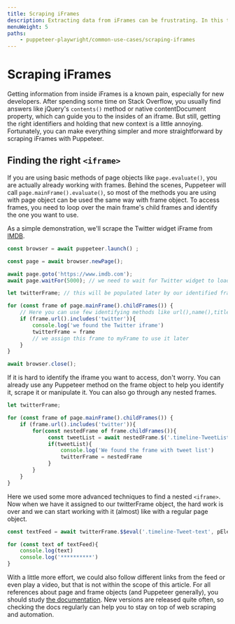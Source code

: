 ```yaml
---
title: Scraping iFrames
description: Extracting data from iFrames can be frustrating. In this tutorial, we will learn how to scrape information from iFrames using Puppeteer or Playwright.
menuWeight: 5
paths:
    - puppeteer-playwright/common-use-cases/scraping-iframes
---
```


# Scraping iFrames

Getting information from inside iFrames is a known pain, especially for new developers. After spending some time on Stack Overflow, you usually find answers like jQuery's `contents()` method or native contentDocument property, which can guide you to the insides of an iframe. But still, getting the right identifiers and holding that new context is a little annoying. Fortunately, you can make everything simpler and more straightforward by scraping iFrames with Puppeteer.

## Finding the right `<iframe>`

If you are using basic methods of page objects like `page.evaluate()`, you are actually already working with frames. Behind the scenes, Puppeteer will call `page.mainFrame().evaluate()`, so most of the methods you are using with page object can be used the same way with frame object. To access frames, you need to loop over the main frame's child frames and identify the one you want to use.

As a simple demonstration, we'll scrape the Twitter widget iFrame from [IMDB](https://www.imdb.com/).

```JavaScript
const browser = await puppeteer.launch() ;

const page = await browser.newPage();

await page.goto('https://www.imdb.com');
await page.waitFor(5000); // we need to wait for Twitter widget to load

let twitterFrame; // this will be populated later by our identified frame

for (const frame of page.mainFrame().childFrames()) {
    // Here you can use few identifying methods like url(),name(),title()
    if (frame.url().includes('twitter')){
        console.log('we found the Twitter iframe')
        twitterFrame = frame 
        // we assign this frame to myFrame to use it later
    }
}

await browser.close();
```

If it is hard to identify the iframe you want to access, don't worry. You can already use any Puppeteer method on the frame object to help you identify it, scrape it or manipulate it. You can also go through any nested frames.

```JavaScript
let twitterFrame;

for (const frame of page.mainFrame().childFrames()) {
    if (frame.url().includes('twitter')){
        for(const nestedFrame of frame.childFrames()){
             const tweetList = await nestedFrame.$('.timeline-TweetList')
             if(tweetList){
                 console.log('We found the frame with tweet list')
                 twitterFrame = nestedFrame
             }
        }
    }
}
```

Here we used some more advanced techniques to find a nested `<iframe>`. Now when we have it assigned to our twitterFrame object, the hard work is over and we can start working with it (almost) like with a regular page object.

```JavaScript
const textFeed = await twitterFrame.$$eval('.timeline-Tweet-text', pElements => pElements.map((elem) => elem.textContent));

for (const text of textFeed){
    console.log(text)
    console.log('**********')
}
```

With a little more effort, we could also follow different links from the feed or even play a video, but that is not within the scope of this article. For all references about page and frame objects (and Puppeteer generally), you should study [the documentation](https://pub.dev/documentation/puppeteer/latest/puppeteer/Frame-class.html). New versions are released quite often, so checking the docs regularly can help you to stay on top of web scraping and automation.
